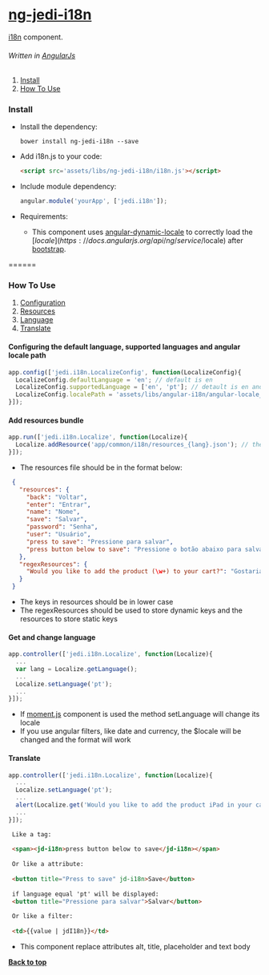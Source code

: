 # [ng-jedi-i18n](https://github.com/jediproject/ng-jedi-i18n)
[i18n](https://docs.angularjs.org/guide/i18n) component.
###### Written in [AngularJs](https://angularjs.org/)

  1. [Install](#install)
  1. [How To Use](#how-to-use)

### Install

* Install the dependency:

   ```shell
   bower install ng-jedi-i18n --save
   ```
* Add i18n.js to your code:

   ```html
   <script src='assets/libs/ng-jedi-i18n/i18n.js'></script>
   ```
* Include module dependency:

   ```javascript
   angular.module('yourApp', ['jedi.i18n']);
   ```

* Requirements:

   - This component uses [angular-dynamic-locale](https://github.com/lgalfaso/angular-dynamic-locale) to correctly load the [$locale](https://docs.angularjs.org/api/ng/service/$locale) after [bootstrap](http://getbootstrap.com).

======

### How To Use

  1. [Configuration](#configuring-the-default-language-supported-languages-and-angular-locale-path)
  1. [Resources](#add-resources-bundle)
  1. [Language](#get-and-change-language)
  1. [Translate](#translate)  

#### Configuring the default language, supported languages and angular locale path
 ```javascript
 app.config(['jedi.i18n.LocalizeConfig', function(LocalizeConfig){
   LocalizeConfig.defaultLanguage = 'en'; // default is en
   LocalizeConfig.supportedLanguage = ['en', 'pt']; // detault is en and pt
   LocalizeConfig.localePath = 'assets/libs/angular-i18n/angular-locale_{{locale}}.js'; // this is the default value
 }]);
 ```

#### Add resources bundle
 ```javascript
 app.run(['jedi.i18n.Localize', function(Localize){
   Localize.addResource('app/common/i18n/resources_{lang}.json'); // the lang will be replaced with the chosen language
 }]);
 ```
* The resources file should be in the format below:

 ```json
  {
    "resources": {
      "back": "Voltar",
      "enter": "Entrar",
      "name": "Nome",
      "save": "Salvar",
      "password": "Senha",
      "user": "Usuário",
      "press to save": "Pressione para salvar",
      "press button below to save": "Pressione o botão abaixo para salvar"
    },
    "regexResources": {
      "Would you like to add the product (\w+) to your cart?": "Gostaria de adicionar o produto $1 em seu carrinho de compras?"
    }
  }
 ```
  - The keys in resources should be in lower case
  - The regexResources should be used to store dynamic keys and the resources to store static keys


#### Get and change language

 ```javascript
 app.controller(['jedi.i18n.Localize', function(Localize){
   ...
   var lang = Localize.getLanguage();
   ...
   Localize.setLanguage('pt');
   ...
 }]);
 ```

   - If [moment.js](http://momentjs.com/) component is used the method setLanguage will change its locale
   - If you use angular filters, like date and currency, the $locale will be changed and the format will work

#### Translate
```javascript
app.controller(['jedi.i18n.Localize', function(Localize){
  ...
  Localize.setLanguage('pt');
  ...
  alert(Localize.get('Would you like to add the product iPad in your cart?')); // it will be displayed "Gostaria de adicionar o produto iPad em seu carrinho de compras?"
  ...
}]);
```

```html
 Like a tag:
 
 <span><jd-i18n>press button below to save</jd-i18n></span>
 
 Or like a attribute:
 
 <button title="Press to save" jd-i18n>Save</button>
 
 if language equal 'pt' will be displayed:
 <button title="Pressione para salvar">Salvar</button>
 
 Or like a filter:
 
 <td>{{value | jdI18n}}</td>
```
   - This component replace attributes alt, title, placeholder and text body

**[Back to top](#how-to-use)**
